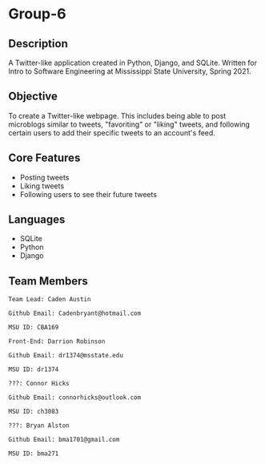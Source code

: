 # Group-6
Description
-----------------
A Twitter-like application created in Python, Django, and SQLite. Written for Intro to Software Engineering at Mississippi State University, Spring 2021.

Objective
-----------------
To create a Twitter-like webpage. This includes being able to post microblogs similar to tweets, "favoriting" or "liking" tweets, and following certain users to add their specific tweets to an account's feed.

Core Features
-----------------
* Posting tweets
* Liking tweets
* Following users to see their future tweets

Languages
-----------------
* SQLite
* Python
* Django

Team Members
---------------
```
Team Lead: Caden Austin

Github Email: Cadenbryant@hotmail.com

MSU ID: CBA169 
```
```
Front-End: Darrion Robinson

Github Email: dr1374@msstate.edu

MSU ID: dr1374
```
```
???: Connor Hicks

Github Email: connorhicks@outlook.com

MSU ID: ch3083 
```
```
???: Bryan Alston

Github Email: bma1701@gmail.com

MSU ID: bma271
```
